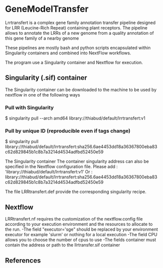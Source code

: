 # GeneModelTransfer
Lrrtransfert is a complex gene family annotation transfer pipeline designed for LRR (Leucine-Rich Repeat) containing plant receptors. 
The pipeline allows to annotate the LRRs of a new genome from a quality annotation of this gene family of a nearby genome  

These pipelines are mostly bash and python scripts encapsulated within Singularity containers and combined into NextFlow workflows.

The program use a Singularity container and Nextflow for execution.


## Singularity (.sif) container

The Singularity container can be downloaded to the machine to be used by nextflow in one of the following ways 
### Pull with Singularity
$ singularity pull --arch amd64 library://thiabud/default/lrrtransfert:v1
### Pull by unique ID (reproducible even if tags change)
$ singularity pull library://thiabud/default/lrrtransfert:sha256.6ae4453dd18a36367800eba83c62d829845b1c8b7a3214d4534adfbd52450e59

The Singularity container
The container singularity address can also be specified in the Nextflow configuration file.
Please add : 
'library://thiabud/default/lrrtransfert:v1'
Or :
library://thiabud/default/lrrtransfert:sha256.6ae4453dd18a36367800eba83c62d829845b1c8b7a3214d4534adfbd52450e59

The file LRRtransfert.def provide the corresponding singularity recipe.

## Nextflow 
LRRtransfert.nf requires the customization of the nextflow.config file according to your execution environment and the resources to allocate to the run.
-The field "executor='sge" should be replaced by your environment executor for example 'slurm' or nothing for a local execution
-The field CPU allows you to choose the number of cpus to use
-The fields container must contain the address or path to the llrtransfer.sif container
## References
